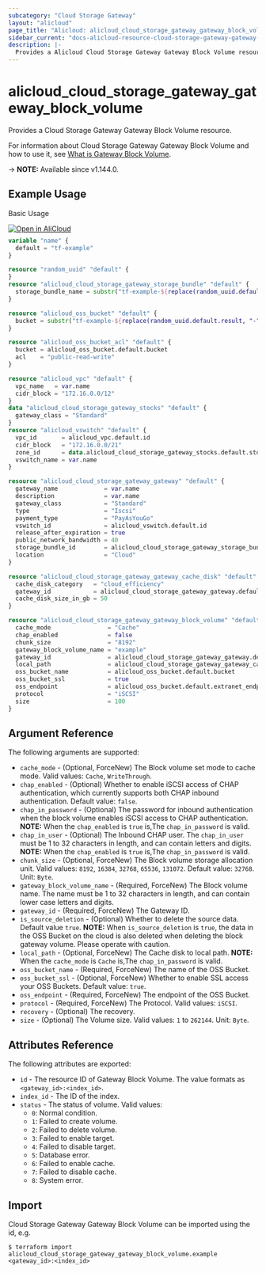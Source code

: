 ```yaml
---
subcategory: "Cloud Storage Gateway"
layout: "alicloud"
page_title: "Alicloud: alicloud_cloud_storage_gateway_gateway_block_volume"
sidebar_current: "docs-alicloud-resource-cloud-storage-gateway-gateway-block-volume"
description: |-
  Provides a Alicloud Cloud Storage Gateway Gateway Block Volume resource.
---
```


# alicloud_cloud_storage_gateway_gateway_block_volume

Provides a Cloud Storage Gateway Gateway Block Volume resource.

For information about Cloud Storage Gateway Gateway Block Volume and how to use it, see [What is Gateway Block Volume](https://www.alibabacloud.com/help/en/cloud-storage-gateway/latest/creategatewayblockvolume).

-> **NOTE:** Available since v1.144.0.

## Example Usage

Basic Usage

<div style="display: block;margin-bottom: 40px;"><div class="oics-button" style="float: right;position: absolute;margin-bottom: 10px;">
  <a href="https://api.aliyun.com/terraform?resource=alicloud_cloud_storage_gateway_gateway_block_volume&exampleId=618b2bca-021c-40f8-be14-548407d915147685e0be&activeTab=example&spm=docs.r.cloud_storage_gateway_gateway_block_volume.0.618b2bca02&intl_lang=EN_US" target="_blank">
    <img alt="Open in AliCloud" src="https://img.alicdn.com/imgextra/i1/O1CN01hjjqXv1uYUlY56FyX_!!6000000006049-55-tps-254-36.svg" style="max-height: 44px; max-width: 100%;">
  </a>
</div></div>

```terraform
variable "name" {
  default = "tf-example"
}

resource "random_uuid" "default" {
}
resource "alicloud_cloud_storage_gateway_storage_bundle" "default" {
  storage_bundle_name = substr("tf-example-${replace(random_uuid.default.result, "-", "")}", 0, 16)
}

resource "alicloud_oss_bucket" "default" {
  bucket = substr("tf-example-${replace(random_uuid.default.result, "-", "")}", 0, 16)
}

resource "alicloud_oss_bucket_acl" "default" {
  bucket = alicloud_oss_bucket.default.bucket
  acl    = "public-read-write"
}

resource "alicloud_vpc" "default" {
  vpc_name   = var.name
  cidr_block = "172.16.0.0/12"
}
data "alicloud_cloud_storage_gateway_stocks" "default" {
  gateway_class = "Standard"
}
resource "alicloud_vswitch" "default" {
  vpc_id       = alicloud_vpc.default.id
  cidr_block   = "172.16.0.0/21"
  zone_id      = data.alicloud_cloud_storage_gateway_stocks.default.stocks.0.zone_id
  vswitch_name = var.name
}

resource "alicloud_cloud_storage_gateway_gateway" "default" {
  gateway_name             = var.name
  description              = var.name
  gateway_class            = "Standard"
  type                     = "Iscsi"
  payment_type             = "PayAsYouGo"
  vswitch_id               = alicloud_vswitch.default.id
  release_after_expiration = true
  public_network_bandwidth = 40
  storage_bundle_id        = alicloud_cloud_storage_gateway_storage_bundle.default.id
  location                 = "Cloud"
}

resource "alicloud_cloud_storage_gateway_gateway_cache_disk" "default" {
  cache_disk_category   = "cloud_efficiency"
  gateway_id            = alicloud_cloud_storage_gateway_gateway.default.id
  cache_disk_size_in_gb = 50
}

resource "alicloud_cloud_storage_gateway_gateway_block_volume" "default" {
  cache_mode                = "Cache"
  chap_enabled              = false
  chunk_size                = "8192"
  gateway_block_volume_name = "example"
  gateway_id                = alicloud_cloud_storage_gateway_gateway.default.id
  local_path                = alicloud_cloud_storage_gateway_gateway_cache_disk.default.local_file_path
  oss_bucket_name           = alicloud_oss_bucket.default.bucket
  oss_bucket_ssl            = true
  oss_endpoint              = alicloud_oss_bucket.default.extranet_endpoint
  protocol                  = "iSCSI"
  size                      = 100
}
```

## Argument Reference

The following arguments are supported:

* `cache_mode` - (Optional, ForceNew) The Block volume set mode to cache mode. Valid values: `Cache`, `WriteThrough`.
* `chap_enabled` - (Optional) Whether to enable iSCSI access of CHAP authentication, which currently supports both CHAP inbound authentication.  Default value: `false`.
* `chap_in_password` - (Optional) The password for inbound authentication when the block volume enables iSCSI access to CHAP authentication. **NOTE:** When the `chap_enabled` is  `true` is,The `chap_in_password` is valid.
* `chap_in_user` - (Optional) The Inbound CHAP user. The `chap_in_user` must be 1 to 32 characters in length, and can contain letters and digits. **NOTE:** When the `chap_enabled` is  `true` is,The `chap_in_password` is valid. 
* `chunk_size` - (Optional, ForceNew) The Block volume storage allocation unit.  Valid values: `8192`, `16384`, `32768`, `65536`, `131072`. Default value: `32768`. Unit: `Byte`.
* `gateway_block_volume_name` - (Required, ForceNew) The Block volume name. The name must be 1 to 32 characters in length, and can contain lower case letters and digits.
* `gateway_id` - (Required, ForceNew) The Gateway ID.
* `is_source_deletion` - (Optional) Whether to delete the source data. Default value `true`. **NOTE:** When `is_source_deletion` is `true`, the data in the OSS Bucket on the cloud is also deleted when deleting the block gateway volume. Please operate with caution.
* `local_path` - (Optional, ForceNew) The Cache disk to local path. **NOTE:**  When the `cache_mode` is  `Cache` is,The `chap_in_password` is valid.
* `oss_bucket_name` - (Required, ForceNew) The name of the OSS Bucket. 
* `oss_bucket_ssl` - (Optional, ForceNew) Whether to enable SSL access your OSS Buckets. Default value: `true`.
* `oss_endpoint` - (Required, ForceNew) The endpoint of the OSS Bucket.
* `protocol` - (Required, ForceNew) The Protocol. Valid values: `iSCSI`.
* `recovery` - (Optional) The recovery.
* `size` - (Optional) The Volume size. Valid values: `1` to `262144`. Unit: `Byte`.

## Attributes Reference

The following attributes are exported:

* `id` - The resource ID of Gateway Block Volume. The value formats as `<gateway_id>:<index_id>`.
* `index_id` - The ID of the index.
* `status` - The status of volume. Valid values: 
  - `0`: Normal condition.
  - `1`: Failed to create volume.
  - `2`: Failed to delete volume.
  - `3`: Failed to enable target.
  - `4`: Failed to disable target.
  - `5`: Database error.
  - `6`: Failed to enable cache.
  - `7`: Failed to disable cache.
  - `8`: System error.

## Import

Cloud Storage Gateway Gateway Block Volume can be imported using the id, e.g.

```shell
$ terraform import alicloud_cloud_storage_gateway_gateway_block_volume.example <gateway_id>:<index_id>
```